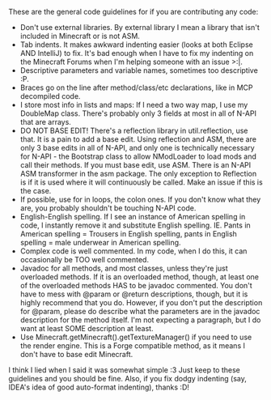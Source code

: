 These are the general code guidelines for if you are contributing any code:

- Don't use external libraries. By external library I mean a library that isn't included in Minecraft or is not ASM.
- Tab indents. It makes awkward indenting easier (looks at both Eclipse AND IntelliJ) to fix. It's bad enough when I have to fix my
indenting on the Minecraft Forums when I'm helping someone with an issue >:|.
- Descriptive parameters and variable names, sometimes too descriptive :P.
- Braces go on the line after method/class/etc declarations, like in MCP decompiled code.
- I store most info in lists and maps: If I need a two way map, I use my DoubleMap class. There's probably only 3 fields at most in
all of N-API that are arrays.
- DO NOT BASE EDIT! There's a reflection library in util.reflection, use that. It is a pain to add a base edit. Using reflection
and ASM, there are only 3 base edits in all of N-API, and only one is technically necessary for N-API - the Bootstrap class to
allow NModLoader to load mods and call their methods. If you must base edit, use ASM. There is an N-API ASM transformer in the
asm package. The only exception to Reflection is if it is used where it will continuously be called. Make an issue if this is
the case.
- If possible, use for in loops, the colon ones. If you don't know what they are, you probably shouldn't be touching N-API code.
- English-English spelling. If I see an instance of American spelling in code, I instantly remove it and substitute English spelling. IE. Pants in American spelling = Trousers in English spelling, pants in English spelling = male underwear in American spelling.
- Complex code is well commented. In my code, when I do this, it can occasionally be TOO well commented.
- Javadoc for all methods, and most classes, unless they're just overloaded methods. If it is an overloaded method, though, at least
one of the overloaded methods HAS to be javadoc commented. You don't have to mess with @param or @return descriptions, though, but
it is highly recommend that you do. However, if you don't put the description for @param, please do describe what the parameters are
in the javadoc description for the method itself. I'm not expecting a paragraph, but I do want at least SOME description at least.
- Use Minecraft.getMinecraft().getTextureManager() if you need to use the render engine. This is a Forge compatible method, as it
means I don't have to base edit Minecraft.

I think I lied when I said it was somewhat simple :3 Just keep to these guidelines and you should be fine. Also, if you fix dodgy indenting (say, IDEA's idea of good auto-format indenting), thanks :D!
